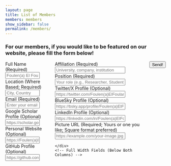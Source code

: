 ```yaml
---
layout: page
title: List of Members
members: members
show_sidebar: false
permalink: /members/
---
```



<h3 class="title mb-4 mt-5 has-text-centered">For our members, if you would like to be featured on our website, please fill the form below!</h3>

<form action="https://formspree.io/f/xdkkawdl" method="POST" class="box" enctype="multipart/form-data">


  <!-- Two Columns Layout -->
<div class="columns is-multiline">
    <div class="column is-6">
        <div class="field mb-4">
            <label class="label">Full Name (Required)</label>
            <div class="control">
                <input class="input" style="width: 80%;" type="text" name="name" placeholder="Foulen(a) El Foulani(ya)" required>
            </div>
        </div>
        <div class="field mb-4">
            <label class="label">Location (Where Based; Required)</label>
            <div class="control">
                <input class="input" style="width: 80%;" type="text" name="location" placeholder="City, Country" required>
            </div>
        </div>
        <div class="field mb-4">
            <label class="label">Email (Required)</label>
            <div class="control">
            <input class="input" style="width: 80%;" type="email" name="email" placeholder="Enter your email (Will not be displayed on our website)" required>
            </div>
        </div>
        <div class="field mb-4">
            <label class="label">Google Scholar Profile (Optional)</label>
            <div class="control">
            <input class="input" style="width: 80%;" type="url" name="scholar" placeholder="https://scholar.google.com/citations?user=Foulen(a)ElFoulani(ya)">
            </div>
        </div>
        <div class="field mb-4">
            <label class="label">Personal Website (Optional)</label>
            <div class="control">
            <input class="input" style="width: 80%;" type="url" name="website" placeholder="https://Foulen(a)ElFoulani(ya).com">
            </div>
        </div>
        <div class="field">
            <label class="label">GitHub Profile (Optional)</label>
            <div class="control">
            <input class="input" style="width: 80%;" type="url" name="github" placeholder="https://github.com/Foulen(a)ElFoulani(ya)">
            </div>
        </div>
    </div>
    <!-- Right Column -->
    <div class="column is-6">
        <div class="field mb-4">
            <label class="label mb-2">Affiliation (Required)</label>
            <div class="control">
            <input class="input" style="width: 80%;" type="text" name="affiliation" placeholder="University, company, institution" required>
            </div>
        </div>
        <div class="field mb-4">
            <label class="label">Position (Required)</label>
            <div class="control">
                <input class="input" style="width: 80%;" type="text" name="position" placeholder="Your role (e.g., Researcher, Student)" required>
            </div>
        </div>
      <div class="field mb-4">
        <label class="label">Twitter/X Profile (Optional)</label>
        <div class="control">
          <input class="input" style="width: 80%;" type="url" name="twitter" placeholder="https://twitter.com/Foulen(a)ElFoulani(ya)">
        </div>
      </div>
      <div class="field mb-4">
        <label class="label">BlueSky Profile (Optional)</label>
        <div class="control">
          <input class="input" style="width: 80%;" type="url" name="bluesky" placeholder="https://bsky.app/profile/Foulen(a)ElFoulani(ya)">
        </div>
      </div>
      <div class="field mb-4">
        <label class="label">LinkedIn Profile (Optional)</label>
        <div class="control">
          <input class="input" style="width: 80%;" type="url" name="linkedin" placeholder="https://linkedin.com/in/Foulen(a)ElFoulani(ya)">
        </div>
      </div>
      <div class="field">
        <label class="label">Picture URL (Required; Yours or one you like; Square format preferred)</label>
        <div class="control">
        <input class="input is-fullwidth" style="width: 80%;" type="url" name="profile_picture_url" placeholder="https://example.com/your-image.jpg" required>
    </div>
</div>

    </div>
    <!-- Full Width Fields (Below Both Columns) -->
  </div>
  <!-- Profile Picture Upload (Full Width) -->

  <!-- Submit Button -->
  <div class="field mt-4 has-text-centered">
    <div class="control">
      <button class="button is-primary" type="submit">Send!</button>
    </div>
  </div>

</form>

